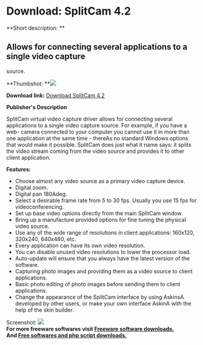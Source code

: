 # Download: SplitCam 4.2

**Short description: **

## Allows for connecting several applications to a single video capture
source.

  
**Thumbshot: **![](http://www.freewarefiles.com/screenshot/splitcam_md.gif)   
  
**Download link:** [Download SplitCam 4.2](http://freesoftwares.boysofts.com/SplitCam_program_9649.html)  
  

**Publisher's Description**  
  

SplitCam virtual video capture driver allows for connecting several
applications to a single video capture source. For example, if you have a web-
camera connected to your computer you cannot use it in more than one
application at the same time - thereAs no standard Windows options that would
make it possible. SplitCam does just what it name says: it splits the video
stream coming from the video source and provides it to other client
application.

**Features:**

  * Choose almost any video source as a primary video capture device. 
  * Digital zoom. 
  * Digital pan 180Adeg. 
  * Select a desirable frame rate from 5 to 30 fps. Usually you use 15 fps for videoconferencing. 
  * Set up base video options directly from the main SplitCam window. 
  * Bring up a manufacture provided options for fine tuning the physical video source. 
  * Use any of the wide range of resolutions in client applications: 160x120, 320x240, 640x480, etc. 
  * Every application can have its own video resolution. 
  * You can disable unused video resolutions to lower the processor load. 
  * Auto-update will ensure that you always have the latest version of the software. 
  * Capturing photo images and providing them as a video source to client applications. 
  * Basic photo editing of photo images before sending them to client applications. 
  * Change the appearance of the SplitCam interface by using AskinsA developed by other users, or make your own interface AskinA with the help of the skin builder. 

  
  
Screenshot: ![](http://www.freewarefiles.com/screenshot/splitcam.gif)  
**For more freeware softwares visit [Freeware software downloads.](http://freesoftwares.boysofts.com/)**   
**And [Free softwares and php script downloads.](http://www.boysofts.com/)**

